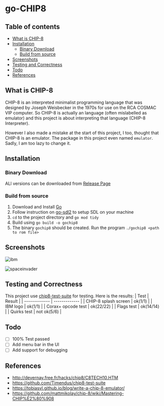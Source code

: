 # go-CHIP8

## Table of contents

  * [What is CHIP-8](#what-is-chip-8)
  * [Installation](#installation)
    * [Binary Download](#binary-download)
    * [Build from source](#build-from-source)
  * [Screenshots](#screenshots)
  * [Testing and Correctness](#testing-and-correctness)
  * [Todo](#todo)
  * [References](#references)

## What is CHIP-8
CHIP-8 is an interpreted minimalist programming language that was designed by Joseph Weisbecker in the 1970s for use on the RCA COSMAC VIP computer.
So CHIP-8 is actually an language (often mislabelled as emulator) and this project is about interpreting that language (CHIP-8 Interpreter).

However I also made a mistake at the start of this project, I too, thought that CHIP-8 is an emulator. The package in this project even named `emulator`.
Sadly, I am too lazy to change it.

## Installation

### Binary Download
ALl versions can be downloaded from [Release Page](https://github.com/varian97/go-CHIP8/releases)

### Build from source
1. Download and Install [Go](https://go.dev/doc/install)
2. Follow instruction on [go-sdl2](https://github.com/veandco/go-sdl2) to setup SDL on your machine
3. `cd` to the project directory and `go mod tidy`
4. Build using `go build -o gochip8`
5. The binary `gochip8` should be created. Run the program `./gochip8 <path to rom file>`

## Screenshots
![ibm](https://github.com/varian97/go-CHIP8/assets/15712645/ac48f1a3-620e-48f2-8fa1-5ff0fe47b30b)

![spaceinvader](https://github.com/varian97/go-CHIP8/assets/15712645/8208c1e6-164c-46ea-b3f6-7734bbdb310e)

## Testing and Correctness
This project use [chip8-test-suite](https://github.com/Timendus/chip8-test-suite) for testing.
Here is the results:
| Test                  | Result        |
| -------------         | ------------- |
| CHIP-8 splash screen  | ok(1/1)       |
| IBM logo              | ok(1/1)       |
| Corax+ opcode test    | ok(22/22)     |
| Flags test            | ok(14/14)     |
| Quirks test           | not ok(5/6)   |

## Todo
- [ ] 100% Test passed
- [ ] Add menu bar in the UI
- [ ] Add support for debugging

## References
- http://devernay.free.fr/hacks/chip8/C8TECH10.HTM
- https://github.com/Timendus/chip8-test-suite
- https://tobiasvl.github.io/blog/write-a-chip-8-emulator/
- https://github.com/mattmikolay/chip-8/wiki/Mastering-CHIP%E2%80%908
